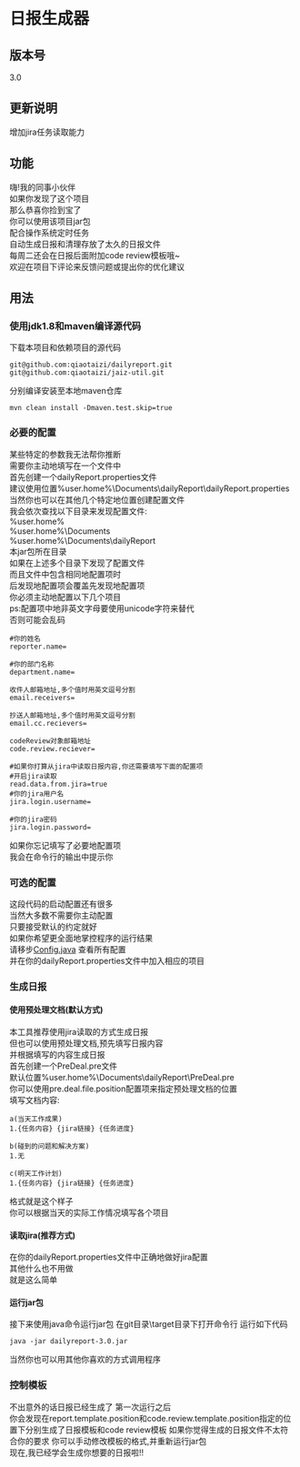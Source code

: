# 日报生成器

## 版本号
3.0

## 更新说明
增加jira任务读取能力

## 功能
嗨!我的同事小伙伴  
如果你发现了这个项目  
那么恭喜你捡到宝了  
你可以使用该项目jar包  
配合操作系统定时任务  
自动生成日报和清理存放了太久的日报文件  
每周二还会在日报后面附加code review模板哦~  
欢迎在项目下评论来反馈问题或提出你的优化建议

## 用法
### 使用jdk1.8和maven编译源代码
下载本项目和依赖项目的源代码
```
git@github.com:qiaotaizi/dailyreport.git
git@github.com:qiaotaizi/jaiz-util.git
```
分别编译安装至本地maven仓库
```
mvn clean install -Dmaven.test.skip=true
```
### 必要的配置
某些特定的参数我无法帮你推断  
需要你主动地填写在一个文件中  
首先创建一个dailyReport.properties文件  
建议使用位置%user.home%\Documents\dailyReport\dailyReport.properties  
当然你也可以在其他几个特定地位置创建配置文件  
我会依次查找以下目录来发现配置文件:  
%user.home%  
%user.home%\Documents  
%user.home%\Documents\dailyReport  
本jar包所在目录  
如果在上述多个目录下发现了配置文件  
而且文件中包含相同地配置项时  
后发现地配置项会覆盖先发现地配置项  
你必须主动地配置以下几个项目  
ps:配置项中地非英文字母要使用unicode字符来替代  
否则可能会乱码
```
#你的姓名
reporter.name=

#你的部门名称
department.name=

收件人邮箱地址,多个值时用英文逗号分割
email.receivers=

抄送人邮箱地址,多个值时用英文逗号分割
email.cc.recievers=

codeReview对象邮箱地址
code.review.reciever=

#如果你打算从jira中读取日报内容,你还需要填写下面的配置项
#开启jira读取
read.data.from.jira=true
#你的jira用户名
jira.login.username=

#你的jira密码
jira.login.password=
```
如果你忘记填写了必要地配置项  
我会在命令行的输出中提示你

### 可选的配置
这段代码的启动配置还有很多  
当然大多数不需要你主动配置  
只要接受默认的约定就好  
如果你希望更全面地掌控程序的运行结果  
请移步[Config.java](https://github.com/qiaotaizi/dailyreport/blob/master/src/main/java/com/jaiz/dailyreport/config/Config.java)
查看所有配置  
并在你的dailyReport.properties文件中加入相应的项目

### 生成日报
#### 使用预处理文档(默认方式)
本工具推荐使用jira读取的方式生成日报  
但也可以使用预处理文档,预先填写日报内容  
并根据填写的内容生成日报  
首先创建一个PreDeal.pre文件  
默认位置%user.home%\Documents\dailyReport\PreDeal.pre  
你可以使用pre.deal.file.position配置项来指定预处理文档的位置  
填写文档内容:
```
a(当天工作成果)
1.{任务内容} {jira链接} {任务进度}

b(碰到的问题和解决方案)
1.无

c(明天工作计划)
1.{任务内容} {jira链接} {任务进度}
```
格式就是这个样子  
你可以根据当天的实际工作情况填写各个项目
#### 读取jira(推荐方式)
在你的dailyReport.properties文件中正确地做好jira配置  
其他什么也不用做  
就是这么简单

#### 运行jar包
接下来使用java命令运行jar包
在git目录\target目录下打开命令行
运行如下代码
```
java -jar dailyreport-3.0.jar
```
当然你也可以用其他你喜欢的方式调用程序

### 控制模板
不出意外的话日报已经生成了
第一次运行之后  
你会发现在report.template.position和code.review.template.position指定的位置下分别生成了日报模板和code review模板
如果你觉得生成的日报文件不太符合你的要求
你可以手动修改模板的格式,并重新运行jar包  
现在,我已经学会生成你想要的日报啦!!
